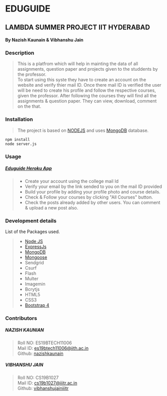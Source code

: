 # EDUGUIDE
## LAMBDA SUMMER PROJECT IIT HYDERABAD
#### By Nazish Kaunain & Vibhanshu Jain 

### **Description**<br>
>    This is a platfrom which will help in mainting the data of all assignments, question paper and projects given to the studdents by the professor.<br>
    To start using this syste they have to create an account on the website and verify thier mail ID. Once there mail ID is verified the user will be need to create his profile and follow the respective courses, given the professor. After following the courses they will find all the assignments & question paper. They can view, download, comment on the that.
    
### **Installation**
>The project is based on [NODEJS](https://nodejs.org/) and uses [MongoDB](https://www.mongodb.com/) database.
```
npm install
node server.js
```
### **Usage**<br>
##### [Eduguide Heroku App ](https://thawing-retreat-85407.herokuapp.com/)
>  - Create your account using the college mail Id
>  - Verify your email by the link sended to you on the mail ID provided
>  - Build your profile by adding your profile photo and course details.
>  - Check & Follow your courses by clicking "All Courses" button.
>  - Check the posts already added by other users. You can comment & upload a new post also.

### **Development details**<br>
List of the Packages used.
> - [Node JS](https://nodejs.org/)
> - [ExpressJs](https://expressjs.com/)
> - [MongoDB](https://www.mongodb.com/)
> - [Mongoose](https://mongoosejs.com/)
> - Sendgrid
> - Csurf
> - Flash
> - Multer
> - Imagemin
> - Bcrytjs
> - HTML5
> - CSS3
> - [Bootstrap 4](https://getbootstrap.com/)
 
### **Contributors**<br>
##### NAZISH KAUNIAN <br>
> Roll NO: ES19BTECH11006 <br>
> Mail ID: [es19btech11006@iith.ac.in](mailto:es19btech11006@iith.ac.in)<br>
> Github: [nazishkaunain](https://github.com/nazishkaunain)<br>

##### VIBHANSHU JAIN <br>
> Roll NO: CS19B1027<br>
> Mail ID: [cs19b1027@iiitr.ac.in](mailto:cs19b1027@iiitr.ac.in)<br>
> Github: [vibhanshujainiiitr](https://github.com/vibhanshujainiiitr)<br>

